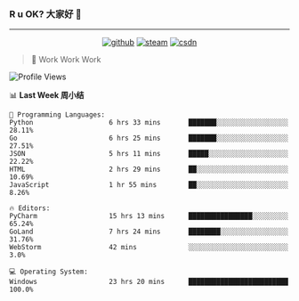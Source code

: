 ### R u OK? 大家好 👋

___

<p align="center">
  <a href="https://bigkjp97.github.io/"><img src="https://img.shields.io/badge/-GitPage-lightgrey" alt="github"></a>
  <a href="https://steamcommunity.com/id/bigkjp/"><img src="https://img.shields.io/badge/-Steam-black" alt="steam"></a>
  <a href="https://blog.csdn.net/qq_38986088"><img src="https://img.shields.io/badge/CSDN-cf000e" alt="csdn"></a>
</p>

> 🧟 Work Work Work

<!--START_SECTION:kjp readme-->
![Profile Views](http://img.shields.io/badge/Mi%20Amigos%E2%99%82%EF%B8%8F-4-ff69b4)

📊 **Last Week 周小结** 

```text
💬 Programming Languages: 
Python                   6 hrs 33 mins       ███████░░░░░░░░░░░░░░░░░░   28.11% 
Go                       6 hrs 25 mins       ███████░░░░░░░░░░░░░░░░░░   27.51% 
JSON                     5 hrs 11 mins       █████░░░░░░░░░░░░░░░░░░░░   22.22% 
HTML                     2 hrs 29 mins       ██░░░░░░░░░░░░░░░░░░░░░░░   10.69% 
JavaScript               1 hr 55 mins        ██░░░░░░░░░░░░░░░░░░░░░░░   8.26%

🔥 Editors: 
PyCharm                  15 hrs 13 mins      ████████████████░░░░░░░░░   65.24% 
GoLand                   7 hrs 24 mins       ████████░░░░░░░░░░░░░░░░░   31.76% 
WebStorm                 42 mins             ░░░░░░░░░░░░░░░░░░░░░░░░░   3.0%

💻 Operating System: 
Windows                  23 hrs 20 mins      █████████████████████████   100.0%

```


<!--END_SECTION:kjp readme-->

<!--
**bigkjp97/bigkjp97** is a ✨ _special_ ✨ repository because its `README.md` (this file) appears on your GitHub profile.

Here are some ideas to get you started:

- 🔭 I’m currently working on ...
- 🌱 I’m currently learning ...
- 👯 I’m looking to collaborate on ...
- 🤔 I’m looking for help with ...
- 💬 Ask me about ...
- 📫 How to reach me: ...
- 😄 Pronouns: ...
- ⚡ Fun fact: ... -->
